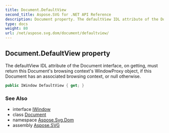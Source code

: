 ```yaml
---
title: Document.DefaultView
second_title: Aspose.SVG for .NET API Reference
description: Document property. The defaultView IDL attribute of the Document interface on getting must return this Documents browsing contexts WindowProxy object if this Document has an associated browsing context or null otherwise
type: docs
weight: 80
url: /net/aspose.svg.dom/document/defaultview/
---
```

## Document.DefaultView property

The defaultView IDL attribute of the Document interface, on getting, must return this Document's browsing context's WindowProxy object, if this Document has an associated browsing context, or null otherwise.

```csharp
public IWindow DefaultView { get; }
```

### See Also

* interface [IWindow](../../../aspose.svg.window/iwindow/)
* class [Document](../)
* namespace [Aspose.Svg.Dom](../../../aspose.svg.dom/)
* assembly [Aspose.SVG](../../../)
